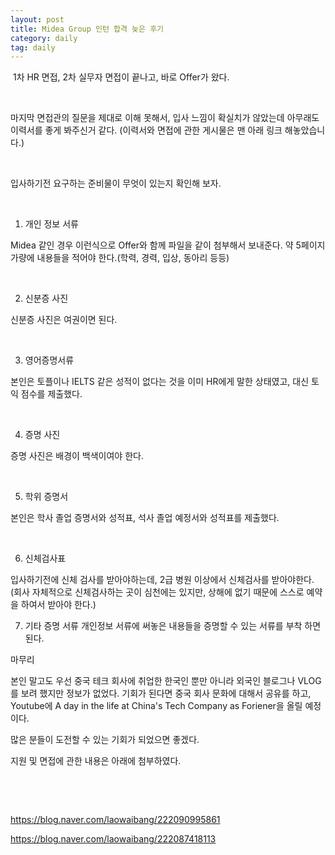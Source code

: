 ```yaml
---
layout: post
title: Midea Group 인턴 합격 늦은 후기
category: daily
tag: daily
---
```


​
1차 HR 면접, 2차 실무자 면접이 끝나고, 바로 Offer가 왔다.

​

마지막 면접관의 질문을 제대로 이해 못해서, 입사 느낌이 확실치가 않았는데 아무래도 이력서를 좋게 봐주신거 같다. (이력서와 면접에 관한 게시물은 맨 아래 링크 해놓았습니다.)

​

입사하기전 요구하는 준비물이 무엇이 있는지 확인해 보자.

​

1. 개인 정보 서류


Midea 같인 경우 이런식으로 Offer와 함께 파일을 같이 첨부해서 보내준다. 약 5페이지 가량에 내용들을 적어야 한다.(학력, 경력, 입상, 동아리 등등)

​

2. 신분증 사진

신분증 사진은 여권이면 된다.

​

3. 영어증명서류

본인은 토플이나 IELTS 같은 성적이 없다는 것을 이미 HR에게 말한 상태였고, 대신 토익 점수를 제출했다.

​

4. 증명 사진

증명 사진은 배경이 백색이여야 한다.

​

5. 학위 증명서

본인은 학사 졸업 증명서와 성적표, 석사 졸업 예정서와 성적표를 제출했다.

​

6. 신체검사표

입사하기전에 신체 검사를 받아야하는데, 2급 병원 이상에서 신체검사를 받아야한다. (회사 자체적으로 신체검사하는 곳이 심천에는 있지만, 상해에 없기 때문에 스스로 예약을 하여서 받아야 한다.)

7. 기타 증명 서류
개인정보 서류에 써놓은 내용들을 증명할 수 있는 서류를 부착 하면 된다.
​

마무리

본인 말고도 우선 중국 테크 회사에 취업한 한국인 뿐만 아니라 외국인 블로그나 VLOG를 보려 했지만 정보가 없었다. 기회가 된다면 중국 회사 문화에 대해서 공유를 하고, Youtube에 A day in the life at China's Tech Company as Foriener을 올릴 예정이다.

많은 분들이 도전할 수 있는 기회가 되었으면 좋겠다.

지원 및 면접에 관한 내용은 아래에 첨부하였다.


​

​

https://blog.naver.com/laowaibang/222090995861

https://blog.naver.com/laowaibang/222087418113
